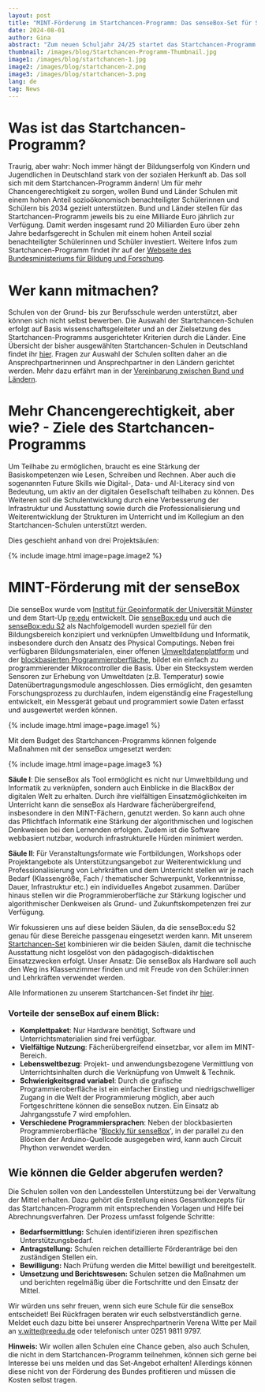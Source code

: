```yaml
---
layout: post
title: "MINT-Förderung im Startchancen-Programm: Das senseBox-Set für Schulen"
date: 2024-08-01
author: Gina
abstract: "Zum neuen Schuljahr 24/25 startet das Startchancen-Programm mit einer Laufzeit von zehn Jahren. Wir erkären, was hinter dem Programm steckt und wie ihr eure Schule mit einem senseBox-Set ausstatten könnt!"
thumbnail: /images/blog/Startchancen-Programm-Thumbnail.jpg
image1: /images/blog/startchancen-1.jpg
image2: /images/blog/startchancen-2.png
image3: /images/blog/startchancen-3.png
lang: de
tag: News
---
```


# Was ist das Startchancen-Programm?

Traurig, aber wahr: Noch immer hängt der Bildungserfolg von Kindern und Jugendlichen in Deutschland stark von der sozialen Herkunft ab. Das soll sich mit dem Startchancen-Programm ändern! Um für mehr Chancengerechtigkeit zu sorgen, wollen Bund und Länder Schulen mit einem hohen Anteil sozioökonomisch benachteiligter Schülerinnen und Schülern bis 2034 gezielt unterstützen. Bund und Länder stellen für das Startchancen-Programm jeweils bis zu eine Milliarde Euro jährlich zur Verfügung. Damit werden insgesamt rund 20 Milliarden Euro über zehn Jahre bedarfsgerecht in Schulen mit einem hohen Anteil sozial benachteiligter Schülerinnen und Schüler investiert. Weitere Infos zum Startchancen-Programm findet ihr auf der [Webseite des Bundesministeriums für Bildung und Forschung](https://www.bmbf.de/bmbf/de/bildung/startchancen/startchancen-programm.html).

# Wer kann mitmachen?

Schulen von der Grund- bis zur Berufsschule werden unterstützt, aber können sich nicht selbst bewerben. Die Auswahl der Startchancen-Schulen erfolgt auf Basis wissenschaftsgeleiteter und an der Zielsetzung des Startchancen-Programms ausgerichteter Kriterien durch die Länder. Eine Übersicht der bisher ausgewählten Startchancen-Schulen in Deutschland findet ihr [hier](https://www.bmbf.de/SiteGlobals/Forms/bmbf/startchancen-programm/startchancen-programm_formular.html?nn=876520&ambit_distance=100&ambit_distance.HASH=7d8cJDq2lQWs2IgzYS-YemNnGfebGnE%3D). Fragen zur Auswahl der Schulen sollten daher an die Ansprechpartnerinnen und Ansprechpartner in den Ländern gerichtet werden. Mehr dazu erfährt man in der [Vereinbarung zwischen Bund und Ländern](https://www.bmbf.de/SharedDocs/Downloads/de/2024/blv-startchancen.html).

# Mehr Chancengerechtigkeit, aber wie? - Ziele des Startchancen-Programms

Um Teilhabe zu ermöglichen, braucht es eine Stärkung der Basiskompetenzen wie Lesen, Schreiben und Rechnen. Aber auch die sogenannten Future Skills wie Digital-, Data- und AI-Literacy sind von Bedeutung, um aktiv an der digitalen Gesellschaft teilhaben zu können. Des Weiteren soll die Schulentwicklung durch eine Verbesserung der Infrastruktur und Ausstattung sowie durch die Professionalisierung und Weiterentwicklung der Strukturen im Unterricht und im Kollegium an den Startchancen-Schulen unterstützt werden.

Dies geschieht anhand von drei Projektsäulen:

{% include image.html image=page.image2 %}

# MINT-Förderung mit der senseBox

Die senseBox wurde vom [Institut für Geoinformatik der Universität Münster](https://www.uni-muenster.de/Geoinformatics/) und dem Start-Up [re:edu](https://reedu.de/) entwickelt. Die [senseBox:edu](https://sensebox.de/de/products-edu) und auch die [senseBox:edu S2](https://sensebox.de/de/products-edus2) als Nachfolgemodell wurden speziell für den Bildungsbereich konzipiert und verknüpfen Umweltbildung und Informatik, insbesondere durch den Ansatz des Physical Computings. Neben frei verfügbaren Bildungsmaterialen, einer offenen [Umweltdatenplattform](https://opensensemap.org/) und der [blockbasierten Programmieroberfläche](https://blockly.sensebox.de/), bildet ein einfach zu programmierender Mikrocontroller die Basis. Über ein Stecksystem werden Sensoren zur Erhebung von Umweltdaten (z.B. Temperatur) sowie Datenübertragungsmodule angeschlossen. Dies ermöglicht, den gesamten Forschungsprozess zu durchlaufen, indem eigenständig eine Fragestellung entwickelt, ein Messgerät gebaut und programmiert sowie Daten erfasst und ausgewertet werden können. 

{% include image.html image=page.image1 %}

Mit dem Budget des Startchancen-Programms können folgende Maßnahmen mit der senseBox umgesetzt werden:

{% include image.html image=page.image3 %}

**Säule I**: Die senseBox als Tool ermöglicht es nicht nur Umweltbildung und Informatik zu verknüpfen, sondern auch Einblicke in die BlackBox der digitalen Welt zu erhalten. Durch ihre vielfältigen Einsatzmöglichkeiten im Unterricht kann die senseBox als Hardware fächerübergreifend, insbesondere in den MINT-Fächern, genutzt werden. So kann auch ohne das Pflichtfach Informatik eine Stärkung der algorithmischen und logischen Denkweisen bei den Lernenden erfolgen. Zudem ist die Software webbasiert nutzbar, wodurch infrastrukturelle Hürden minimiert werden. 

**Säule II**: Für Veranstaltungsformate wie Fortbildungen, Workshops oder Projektangebote als Unterstützungsangebot zur Weiterentwicklung und Professionalisierung von Lehrkräften und dem Unterricht stellen wir je nach Bedarf (Klassengröße, Fach / thematischer Schwerpunkt, Vorkenntnisse, Dauer, Infrastruktur etc.) ein individuelles Angebot zusammen. Darüber hinaus stellen wir die Programmieroberfläche zur Stärkung logischer und algorithmischer Denkweisen als Grund- und Zukunftskompetenzen frei zur Verfügung.

Wir fokussieren uns auf diese beiden Säulen, da die senseBox:edu S2 genau für diese Bereiche passgenau eingesetzt werden kann. Mit unserem [Startchancen-Set](/docs/Startchancen-Programm-senseBox.pdf) kombinieren wir die beiden Säulen, damit die technische Ausstattung nicht losgelöst von den pädagogisch-didaktischen Einsatzzwecken erfolgt. Unser Ansatz: Die senseBox als Hardware soll auch den Weg ins Klassenzimmer finden und mit Freude von den Schüler:innen und Lehrkräften verwendet werden. 

Alle Informationen zu unserem Startchancen-Set findet ihr <a class="green-link" href="/docs/flyer/senseBox_Startchancen-Programm.pdf" target="_blank">hier</a>.

### Vorteile der senseBox auf einem Blick:

- **Komplettpaket**: Nur Hardware benötigt, Software und Unterrichtsmaterialien sind frei verfügbar.
- **Vielfältige Nutzung**: Fächerübergreifend einsetzbar, vor allem im MINT-Bereich.
- **Lebensweltbezug**: Projekt- und anwendungsbezogene Vermittlung von Unterrichtsinhalten durch die Verknüpfung von Umwelt & Technik.
- **Schwierigkeitsgrad variabel**: Durch die grafische Programmieroberfläche ist ein einfacher Einstieg und niedrigschwelliger Zugang in die Welt der Programmierung möglich, aber auch Fortgeschrittene können die senseBox nutzen. Ein Einsatz ab Jahrgangsstufe 7 wird empfohlen. 
- **Verschiedene Programmiersprachen**: Neben der blockbasierten Programmieroberfläche '[Blockly für senseBox](https://blockly.sensebox.de/)', in der parallel zu den Blöcken der Arduino-Quellcode ausgegeben wird, kann auch Circuit Phython verwendet werden. 

## Wie können die Gelder abgerufen werden?

Die Schulen sollen von den Landesstellen Unterstützung bei der Verwaltung der Mittel erhalten. Dazu gehört die Erstellung eines Gesamtkonzepts für das Startchancen-Programm mit entsprechenden Vorlagen und Hilfe bei Abrechnungsverfahren. Der Prozess umfasst folgende Schritte:

- **Bedarfsermittlung:** Schulen identifizieren ihren spezifischen Unterstützungsbedarf.
- **Antragstellung:** Schulen reichen detaillierte Förderanträge bei den zuständigen Stellen ein.
- **Bewilligung:** Nach Prüfung werden die Mittel bewilligt und bereitgestellt.
- **Umsetzung und Berichtswesen:** Schulen setzen die Maßnahmen um und berichten regelmäßig über die Fortschritte und den Einsatz der Mittel.
  
Wir würden uns sehr freuen, wenn sich eure Schule für die senseBox entscheidet! Bei Rückfragen beraten wir euch selbstverständlich gerne. Meldet euch dazu bitte bei unserer Ansprechpartnerin Verena Witte per Mail an [v.witte@reedu.de](mailto:v.witte@reedu.de) oder telefonisch unter 0251 9811 9797.

**Hinweis:** Wir wollen allen Schulen eine Chance geben, also auch Schulen, die nicht in dem Startchancen-Programm teilnehmen, können sich gerne bei Interesse bei uns melden und das Set-Angebot erhalten! Allerdings können diese nicht von der Förderung des Bundes profitieren und müssen die Kosten selbst tragen.
